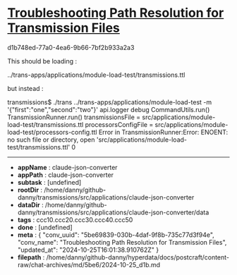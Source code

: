 # [Troubleshooting Path Resolution for Transmission Files](https://claude.ai/chat/5be69839-030b-4daf-9f8b-735c77d3f94e)

d1b748ed-77a0-4ea6-9b66-7bf2b933a2a3

This should be loading :

../trans-apps/applications/module-load-test/transmissions.ttl

but instead :

transmissions$ ./trans ../trans-apps/applications/module-load-test -m '{"first":"one","second":"two"}'
 api.logger debug
CommandUtils.run()
TransmissionRunner.run()
transmissionsFile = src/applications/module-load-test/transmissions.ttl
processorsConfigFile = src/applications/module-load-test/processors-config.ttl
Error in TransmissionRunner:Error: ENOENT: no such file or directory, open 'src/applications/module-load-test/transmissions.ttl'
0

---

* **appName** : claude-json-converter
* **appPath** : claude-json-converter
* **subtask** : [undefined]
* **rootDir** : /home/danny/github-danny/transmissions/src/applications/claude-json-converter
* **dataDir** : /home/danny/github-danny/transmissions/src/applications/claude-json-converter/data
* **tags** : ccc10.ccc20.ccc30.ccc40.ccc50
* **done** : [undefined]
* **meta** : {
  "conv_uuid": "5be69839-030b-4daf-9f8b-735c77d3f94e",
  "conv_name": "Troubleshooting Path Resolution for Transmission Files",
  "updated_at": "2024-10-25T16:01:38.910762Z"
}
* **filepath** : /home/danny/github-danny/hyperdata/docs/postcraft/content-raw/chat-archives/md/5be6/2024-10-25_d1b.md